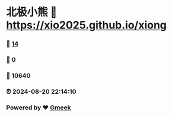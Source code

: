 # 北极小熊 :link: https://xio2025.github.io/xiong 
### :page_facing_up: [14](https://xio2025.github.io/xiong/tag.html) 
### :speech_balloon: 0 
### :hibiscus: 10640 
### :alarm_clock: 2024-08-20 22:14:10 
### Powered by :heart: [Gmeek](https://github.com/Meekdai/Gmeek)
